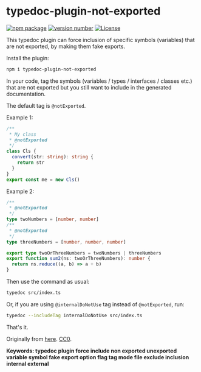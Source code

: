 # typedoc-plugin-not-exported

[![npm package](https://img.shields.io/badge/npm%20i-example--typescript--package-brightgreen)](https://www.npmjs.com/package/typedoc-plugin-not-exported) [![version number](https://img.shields.io/npm/v/typedoc-plugin-not-exported?color=green&label=version)](https://github.com/tomchen/typedoc-plugin-not-exported/releases) [![License](https://img.shields.io/github/license/tomchen/typedoc-plugin-not-exported)](https://github.com/tomchen/typedoc-plugin-not-exported/blob/main/LICENSE)

This typedoc plugin can force inclusion of specific symbols (variables) that are not exported, by making them fake exports.

Install the plugin:

```bash
npm i typedoc-plugin-not-exported
```

In your code, tag the symbols (variables / types / interfaces / classes etc.) that are not exported but you still want to include in the generated documentation.

The default tag is `@notExported`.

Example 1:

```ts
/**
 * My class
 * @notExported
 */
class Cls {
  convert(str: string): string {
    return str
  }
}
export const me = new Cls()
```

Example 2:

```ts
/**
 * @notExported
 */
type twoNumbers = [number, number]
/**
 * @notExported
 */
type threeNumbers = [number, number, number]

export type twoOrThreeNumbers = twoNumbers | threeNumbers
export function sum2(ns: twoOrThreeNumbers): number {
  return ns.reduce((a, b) => a + b)
}
```

Then use the command as usual:

```bash
typedoc src/index.ts
```

Or, if you are using `@internalDoNotUse` tag instead of `@notExported`, run:

```bash
typedoc --includeTag internalDoNotUse src/index.ts
```

That's it.

Originally from [here](https://github.com/TypeStrong/typedoc/issues/1474#issuecomment-766178261). [CC0](LICENSE).

**Keywords: typedoc plugin force include non exported unexported variable symbol fake export option flag tag mode file exclude inclusion internal external**
